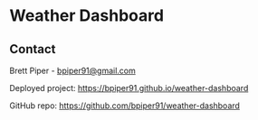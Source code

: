 # Weather Dashboard

## Contact

Brett Piper - <bpiper91@gmail.com>

Deployed project: <https://bpiper91.github.io/weather-dashboard>

GitHub repo: <https://github.com/bpiper91/weather-dashboard>